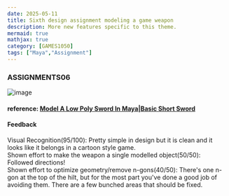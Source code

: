 ```yaml
---
date: 2025-05-11
title: Sixth design assignment modeling a game weapon
description: More new features specific to this theme.
mermaid: true
mathjax: true
category: [GAMES1050]
tags: ["Maya","Assignment"]
---
```

### ASSIGNMENTS06   

![image](https://github.com/user-attachments/assets/4d36b9e9-ee67-4a5e-8e14-161b12e75210)   
#### reference: [Model A Low Poly Sword In Maya|Basic Short Sword](https://youtu.be/cL6-3XAL37o?si=miWW928jlvRcQqmt)   
#### Feedback   
Visual Recognition(95/100): Pretty simple in design but it is clean and it looks like it belongs in a cartoon style game.   
Shown effort to make the weapon a single modelled object(50/50): Followed directions!   
Shown effort to optimize geometry/remove n-gons(40/50): There's one n-gon at the top of the hilt, but for the most part you've done a good job of avoiding them. There are a few bunched areas that should be fixed.
